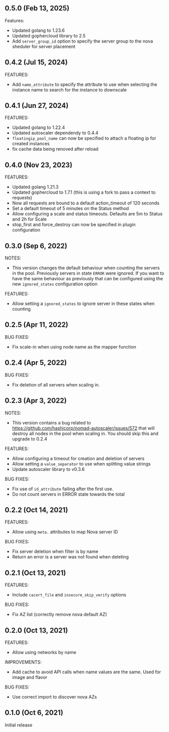 ## 0.5.0 (Feb 13, 2025)

Features:
* Updated golang to 1.23.6
* Updated gophercloud library to 2.5
* Add `server_group_id` option to specify the server group to the nova sheduler for server placement

## 0.4.2 (Jul 15, 2024)

FEATURES:
* Add `name_attribute` to specify the attribute to use when selecting the instance name to 
search for the instance to downscale

## 0.4.1 (Jun 27, 2024)

FEATURES:
* Updated golang to 1.22.4
* Updated autoscaler dependendy to 0.4.4
* `floatingip_pool_name` can now be specified to attach a floating ip for created instances
* fix cache data being renoved after reload

## 0.4.0 (Nov 23, 2023)

FEATURES:
* Updated golang 1.21.3
* Updated gophercloud to 1.7.1 (this is using a fork to pass a context to requests)
* Now all requests are bound to a default action_timeout of 120 seconds
* Set a default timeout of 5 minutes on the Status method
* Allow configuring a scale and status timeouts. Defaults are 5m to Status and 2h for Scale
* stop_first and force_destroy can now be specified in plugin configuration

## 0.3.0 (Sep 6, 2022)

NOTES:
* This version changes the default behaviour when counting the servers in the pool.
Previously servers in state `ERROR` were ignored. If you want to have the same
behaviour as previously that can be configured using the new `ignored_states`
configuration option

FEATURES:
* Allow setting a `ignored_states` to ignore server in these states when counting

## 0.2.5 (Apr 11, 2022)

BUG FIXES:
* Fix scale-in when using node name as the mapper function

## 0.2.4 (Apr 5, 2022)

BUG FIXES:
* Fix deletion of all servers when scaling in.

## 0.2.3 (Apr 3, 2022)

NOTES:
* This version contains a bug related to https://github.com/hashicorp/nomad-autoscaler/issues/572
that will destroy all nodes in the pool when scaling in. You should skip this and upgrade to 0.2.4

FEATURES:
* Allow configuring a timeout for creation and deletion of servers
* Allow setting a `value_separator` to use when splitting value strings
* Update autoscaler library to v0.3.6

BUG FIXES:
* Fix use of `id_attribute` failing after the first use.
* Do not count servers in ERROR state towards the total

## 0.2.2 (Oct 14, 2021)

FEATURES:
* Allow using `meta.` attributes to map Nova server ID

BUG FIXES:
* Fix server deletion when filter is by name
* Return an error is a server was not found when deleting

## 0.2.1 (Oct 13, 2021)

FEATURES:
* Include `cacert_file`  and `insecure_skip_verify` options

BUG FIXES:
* Fix AZ list (correctly remove nova default AZ)

## 0.2.0 (Oct 13, 2021)

FEATURES:
* Allow using networks by name

IMPROVEMENTS:
* Add cache to avoid API calls when name values are the same. Used for image and flavor

BUG FIXES:
* Use correct import to discover nova AZs

## 0.1.0 (Oct 6, 2021)

Initial release
